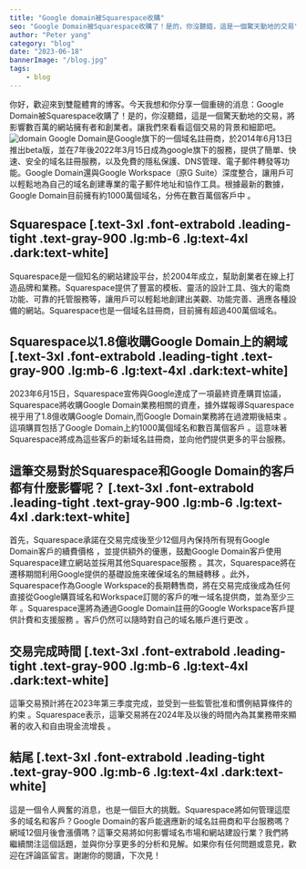 ```yaml
---
title: "Google domain被Squarespace收購"
seo: "Google Domain被Squarespace收購了！是的，你沒聽錯，這是一個驚天動地的交易"
author: "Peter yang"
category: "blog"
date: "2023-06-18"
bannerImage: "/blog.jpg"
tags:
    - blog
---
```

你好，歡迎來到雙龍體育的博客。今天我想和你分享一個重磅的消息：Google Domain被Squarespace收購了！是的，你沒聽錯，這是一個驚天動地的交易，將影響數百萬的網站擁有者和創業者。讓我們來看看這個交易的背景和細節吧。
![domain](https://i.ibb.co/kKdcb4S/Screenshot-20230618-165200-Chrome.jpg "domain")
Google Domain是Google旗下的一個域名註冊商，於2014年6月13日推出beta版，並在7年後2022年3月15日成為google旗下的服務，提供了簡單、快速、安全的域名註冊服務，以及免費的隱私保護、DNS管理、電子郵件轉發等功能。Google Domain還與Google Workspace（原G Suite）深度整合，讓用戶可以輕鬆地為自己的域名創建專業的電子郵件地址和協作工具。根據最新的數據，Google Domain目前擁有約1000萬個域名，分佈在數百萬個客戶中 。   
 ## Squarespace  [.text-3xl .font-extrabold .leading-tight .text-gray-900 .lg:mb-6 .lg:text-4xl .dark:text-white]
Squarespace是一個知名的網站建設平台，於2004年成立，幫助創業者在線上打造品牌和業務。Squarespace提供了豐富的模板、靈活的設計工具、強大的電商功能、可靠的托管服務等，讓用戶可以輕鬆地創建出美觀、功能完善、適應各種設備的網站。Squarespace也是一個域名註冊商，目前擁有超過400萬個域名。  
 ## Squarespace以1.8億收購Google Domain上的網域 [.text-3xl .font-extrabold .leading-tight .text-gray-900 .lg:mb-6 .lg:text-4xl .dark:text-white]
2023年6月15日，Squarespace宣佈與Google達成了一項最終資產購買協議，Squarespace將收購Google Domain業務相關的資產，據外媒報導Squarespace視乎用了1.8億收購Google Domain,而Google Domain業務將在過渡期後結束 。這項購買包括了Google Domain上約1000萬個域名和數百萬個客戶 。這意味著Squarespace將成為這些客戶的新域名註冊商，並向他們提供更多的平台服務。  
  ## 這筆交易對於Squarespace和Google Domain的客戶都有什麼影響呢？  [.text-3xl .font-extrabold .leading-tight .text-gray-900 .lg:mb-6 .lg:text-4xl .dark:text-white]
首先，Squarespace承諾在交易完成後至少12個月內保持所有現有Google Domain客戶的續費價格 ，並提供額外的優惠，鼓勵Google Domain客戶使用Squarespace建立網站並採用其他Squarespace服務 。其次，Squarespace將在遷移期間利用Google提供的基礎設施來確保域名的無縫轉移 。此外，Squarespace作為Google Workspace的長期轉售商，將在交易完成後成為任何直接從Google購買域名和Workspace訂閱的客戶的唯一域名提供商，並為至少三年 。Squarespace還將為通過Google Domain註冊的Google Workspace客戶提供計費和支援服務 。客戶仍然可以隨時對自己的域名賬戶進行更改 。  
  ## 交易完成時間  [.text-3xl .font-extrabold .leading-tight .text-gray-900 .lg:mb-6 .lg:text-4xl .dark:text-white]
這筆交易預計將在2023年第三季度完成，並受到一些監管批准和慣例結算條件的約束 。Squarespace表示，這筆交易將在2024年及以後的時間內為其業務帶來顯著的收入和自由現金流增長 。  
 ## 結尾  [.text-3xl .font-extrabold .leading-tight .text-gray-900 .lg:mb-6 .lg:text-4xl .dark:text-white]
這是一個令人興奮的消息，也是一個巨大的挑戰。Squarespace將如何管理這麼多的域名和客戶？Google Domain的客戶能適應新的域名註冊商和平台服務嗎？網域12個月後會漲價嗎？這筆交易將如何影響域名市場和網站建設行業？我們將繼續關注這個話題，並與你分享更多的分析和見解。如果你有任何問題或意見，歡迎在評論區留言。謝謝你的閱讀，下次見！
